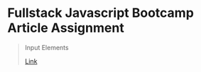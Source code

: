 # Fullstack Javascript Bootcamp Article Assignment

>Input Elements
>
>[Link](https://deepaknayak.hashnode.dev/all-about-input-elements)
